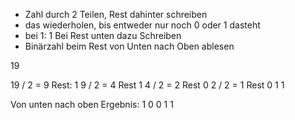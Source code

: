- Zahl durch 2 Teilen, Rest dahinter schreiben
- das wiederholen, bis entweder nur noch 0 oder 1 dasteht
- bei 1: 1 Bei Rest unten dazu Schreiben
- Binärzahl beim Rest von Unten nach Oben ablesen






19

19 / 2 = 9    Rest: 1
9  / 2 =  4    Rest  1
4 /  2 = 2     Rest 0
2 / 2 = 1      Rest 0
1                             1

Von unten nach oben
Ergebnis: 1 0 0 1 1
